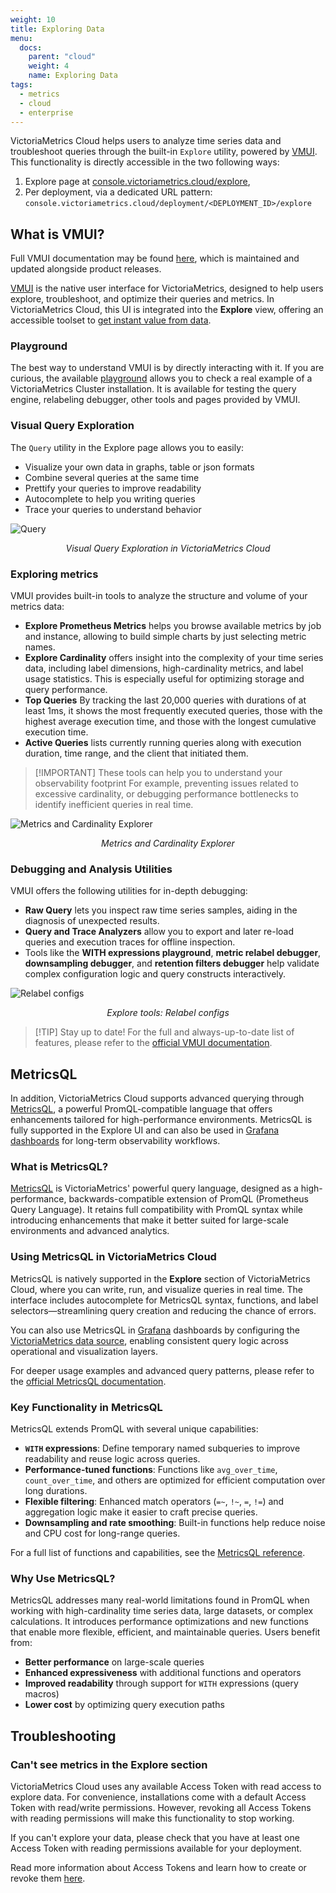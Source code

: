 ```yaml
---
weight: 10
title: Exploring Data
menu:
  docs:
    parent: "cloud"
    weight: 4
    name: Exploring Data
tags:
  - metrics
  - cloud
  - enterprise
---
```


VictoriaMetrics Cloud helps users to analyze time series data and troubleshoot
queries through the built-in `Explore` utility, powered by [VMUI](https://docs.victoriametrics.com/victoriametrics/single-server-victoriametrics/#vmui).
This functionality is directly accessible in the two following ways:
1. Explore page at [console.victoriametrics.cloud/explore](https://console.victoriametrics.cloud/explore),
1. Per deployment, via a dedicated URL pattern: `console.victoriametrics.cloud/deployment/<DEPLOYMENT_ID>/explore`

## What is VMUI?

Full VMUI documentation may be found [here](https://docs.victoriametrics.com/victoriametrics/single-server-victoriametrics/#vmui),
which is maintained and updated alongside product releases.

[VMUI](https://docs.victoriametrics.com/victoriametrics/single-server-victoriametrics/#vmui) is the
native user interface for VictoriaMetrics, designed to help users explore, troubleshoot, and optimize
their queries and metrics. In VictoriaMetrics Cloud, this UI is integrated into the **Explore** view,
offering an accessible toolset to [get instant value from data](https://docs.victoriametrics.com/victoriametrics-cloud/get-started/features/#get-instant-value-from-your-data).

### Playground
The best way to understand VMUI is by directly interacting with it. If you are curious, the available
[playground](https://play.victoriametrics.com/) allows you to check a real example of a VictoriaMetrics
Cluster installation. It is available for testing the query engine, relabeling debugger, other tools
and pages provided by VMUI.

### Visual Query Exploration

The `Query` utility in the Explore page allows you to easily:
* Visualize your own data in graphs, table or json formats
* Combine several queries at the same time
* Prettify your queries to improve readability
* Autocomplete to help you writing queries
* Trace your queries to understand behavior

![Query](https://docs.victoriametrics.com/victoriametrics-cloud/explore-query.webp)
<figcaption style="text-align: center; font-style: italic;">Visual Query Exploration in VictoriaMetrics Cloud</figcaption>

### Exploring metrics

VMUI provides built-in tools to analyze the structure and volume of your metrics data:

- **Explore Prometheus Metrics** helps you browse available metrics by job and instance, allowing to build simple charts by just selecting metric names.
- **Explore Cardinality** offers insight into the complexity of your time series data, including label dimensions, high-cardinality metrics, and label usage statistics. This is especially useful for optimizing storage and query performance.
- **Top Queries** By tracking the last 20,000 queries with durations of at least 1ms, it shows the most frequently executed queries, those with the highest average execution time, and those with the longest cumulative execution time.
- **Active Queries** lists currently running queries along with execution duration, time range, and the client that initiated them.

> [!IMPORTANT] These tools can help you to understand your observability footprint
> For example, preventing issues related to excessive cardinality, or debugging performance bottlenecks to identify inefficient queries in real time.

![Metrics and Cardinality Explorer](https://docs.victoriametrics.com/victoriametrics-cloud/explore-cardinality.webp)
<figcaption style="text-align: center; font-style: italic;">Metrics and Cardinality Explorer</figcaption>

### Debugging and Analysis Utilities

VMUI offers the following utilities for in-depth debugging:

- **Raw Query** lets you inspect raw time series samples, aiding in the diagnosis of unexpected results.
- **Query and Trace Analyzers** allow you to export and later re-load queries and execution traces for offline inspection.
- Tools like the **WITH expressions playground**, **metric relabel debugger**, **downsampling debugger**, and **retention filters debugger** help validate complex configuration logic and query constructs interactively.

![Relabel configs](https://docs.victoriametrics.com/victoriametrics-cloud/explore-tools.webp)
<figcaption style="text-align: center; font-style: italic;">Explore tools: Relabel configs</figcaption>

> [!TIP] Stay up to date!
> For the full and always-up-to-date list of features, please refer to the [official VMUI documentation](https://docs.victoriametrics.com/victoriametrics/single-server-victoriametrics/#vmui).


## MetricsQL
In addition, VictoriaMetrics Cloud supports advanced querying through [MetricsQL](https://docs.victoriametrics.com/victoriametrics/metricsql/),
a powerful PromQL-compatible language that offers enhancements tailored for high-performance
environments. MetricsQL is fully supported in the Explore UI and can also be used in
[Grafana dashboards](https://docs.victoriametrics.com/victoriametrics/integrations/grafana/)
for long-term observability workflows.

### What is MetricsQL?

[MetricsQL](https://docs.victoriametrics.com/victoriametrics/metricsql/) is VictoriaMetrics' powerful query language, designed as a high-performance, backwards-compatible extension of PromQL (Prometheus Query Language). It retains full compatibility with PromQL syntax while introducing enhancements that make it better suited for large-scale environments and advanced analytics.

### Using MetricsQL in VictoriaMetrics Cloud

MetricsQL is natively supported in the **Explore** section of VictoriaMetrics Cloud, where you can write, run, and visualize queries in real time. The interface includes autocomplete for MetricsQL syntax, functions, and label selectors—streamlining query creation and reducing the chance of errors.

You can also use MetricsQL in [Grafana](https://docs.victoriametrics.com/victoriametrics/integrations/grafana/)
dashboards by configuring the [VictoriaMetrics data source](https://grafana.com/grafana/plugins/victoriametrics-metrics-datasource/),
enabling consistent query logic across operational and visualization layers.

For deeper usage examples and advanced query patterns, please refer to the [official MetricsQL documentation](https://docs.victoriametrics.com/victoriametrics/metricsql/).

### Key Functionality in MetricsQL

MetricsQL extends PromQL with several unique capabilities:

- **`WITH` expressions**: Define temporary named subqueries to improve readability and reuse logic across queries.
- **Performance-tuned functions**: Functions like `avg_over_time`, `count_over_time`, and others are optimized for efficient computation over long durations.
- **Flexible filtering**: Enhanced match operators (`=~`, `!~`, `=`, `!=`) and aggregation logic make it easier to craft precise queries.
- **Downsampling and rate smoothing**: Built-in functions help reduce noise and CPU cost for long-range queries.

For a full list of functions and capabilities, see the [MetricsQL reference](https://docs.victoriametrics.com/victoriametrics/metricsql/).

### Why Use MetricsQL?

MetricsQL addresses many real-world limitations found in PromQL when working with high-cardinality
time series data, large datasets, or complex calculations. It introduces performance optimizations
and new functions that enable more flexible, efficient, and maintainable queries. Users benefit from:

- **Better performance** on large-scale queries
- **Enhanced expressiveness** with additional functions and operators
- **Improved readability** through support for `WITH` expressions (query macros)
- **Lower cost** by optimizing query execution paths

## Troubleshooting

### Can't see metrics in the Explore section
VictoriaMetrics Cloud uses any available Access Token with read access to explore data.
For convenience, installations come with a default Access Token with read/write permissions.
However, revoking all Access Tokens with reading permissions will make this functionality to stop
working.

If you can't explore your data, please check that you have at least one Access Token with
reading permissions available for your deployment.

Read more information about Access Tokens and learn how to create or revoke them [here](https://docs.victoriametrics.com/victoriametrics-cloud/deployments/access-tokens/).

